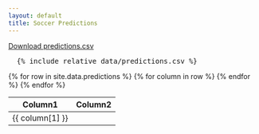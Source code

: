 ```yaml
---
layout: default
title: Soccer Predictions
---
```


[Download predictions.csv](https://raw.githubusercontent.com/kamquatz/soccer-predictions/master/data/predictions.csv)

<link rel="stylesheet" href="{{ site.baseurl }}/styles.css">

<pre>
  {% include_relative data/predictions.csv %}
</pre>

<table class="styled-table">
  <thead>
    <tr>
      <th>Column1</th>
      <th>Column2</th>
      <!-- Add more columns as needed -->
    </tr>
  </thead>
  <tbody>
  {% for row in site.data.predictions %}
    <tr>
      {% for column in row %}
        <td>{{ column[1] }}</td>
      {% endfor %}
    </tr>
  {% endfor %}
</tbody>

</table>
